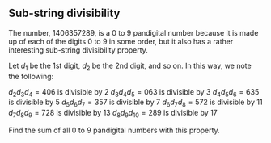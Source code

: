 ## Sub-string divisibility

The number, $1406357289$, is a $0$ to $9$ pandigital number because it is made up of each of the digits $0$ to $9$ in some order, but it also has a rather interesting sub-string divisibility property.

Let $d_{1}$ be the $1$st digit, $d_{2}$ be the $2$nd digit, and so on. In this way, we note the following:

$d_{2}d_{3}d_{4}=406$ is divisible by $2$
$d_{3}d_{4}d_{5}=063$ is divisible by $3$
$d_{4}d_{5}d_{6}=635$ is divisible by $5$
$d_{5}d_{6}d_{7}=357$ is divisible by $7$
$d_{6}d_{7}d_{8}=572$ is divisible by $11$
$d_{7}d_{8}d_{9}=728$ is divisible by $13$
$d_{8}d_{9}d_{10}=289$ is divisible by $17$

Find the sum of all $0$ to $9$ pandigital numbers with this property.
